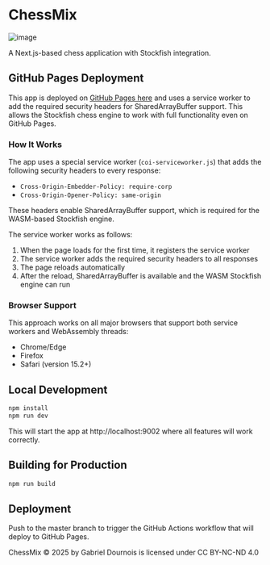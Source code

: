 # ChessMix

![image](https://github.com/user-attachments/assets/87ffb157-a853-452c-bc58-1bdbfd07a665)


A Next.js-based chess application with Stockfish integration.

## GitHub Pages Deployment

This app is deployed on [GitHub Pages here](https://clinche.github.io/randomchess) and uses a service worker to add the required security headers for SharedArrayBuffer support. This allows the Stockfish chess engine to work with full functionality even on GitHub Pages.

### How It Works

The app uses a special service worker (`coi-serviceworker.js`) that adds the following security headers to every response:

- `Cross-Origin-Embedder-Policy: require-corp`
- `Cross-Origin-Opener-Policy: same-origin`

These headers enable SharedArrayBuffer support, which is required for the WASM-based Stockfish engine.

The service worker works as follows:

1. When the page loads for the first time, it registers the service worker
2. The service worker adds the required security headers to all responses
3. The page reloads automatically
4. After the reload, SharedArrayBuffer is available and the WASM Stockfish engine can run

### Browser Support

This approach works on all major browsers that support both service workers and WebAssembly threads:

- Chrome/Edge
- Firefox
- Safari (version 15.2+)

## Local Development

```bash
npm install
npm run dev
```

This will start the app at http://localhost:9002 where all features will work correctly.

## Building for Production

```bash
npm run build
```

## Deployment

Push to the master branch to trigger the GitHub Actions workflow that will deploy to GitHub Pages.

ChessMix © 2025 by Gabriel Dournois is licensed under CC BY-NC-ND 4.0
